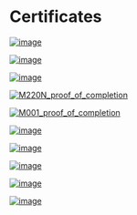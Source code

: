 # Certificates

[![image](https://user-images.githubusercontent.com/34960418/225348587-ebfcc370-575c-4c5d-95a3-bf2167ff981a.png)](https://c46e136a583f7e334124-ac22991740ab4ff17e21daf2ed577041.ssl.cf1.rackcdn.com/Certificate/ScrumFundamentalsCertified-ZdravkoZdravkov-969166.pdf)

[![image](https://user-images.githubusercontent.com/34960418/221572584-aaf586fd-dee2-44fa-b3fa-13ac1cb1f9e6.png)](https://www.credly.com/earner/earned/badge/bf4621e4-72fe-4b90-a19a-0d67d9cb1f5b)

[![image](https://user-images.githubusercontent.com/34960418/221573251-4fd773bd-f08b-48f7-80f5-3b23ab151f38.png)](https://softuni.bg/certificates/details/146749/b25d5132)

[![M220N_proof_of_completion](https://user-images.githubusercontent.com/34960418/166102683-87dfde49-1c77-4aed-8015-331cbdc6d3f1.jpg)](https://university.mongodb.com/course_completion/f25699fd-f245-4060-9043-221aa96bef7a)

[![M001_proof_of_completion](https://user-images.githubusercontent.com/34960418/165289072-78449506-0d6c-4336-a071-9bfcd1460068.jpg)](https://university.mongodb.com/course_completion/8d24ef9f-be85-450d-b36d-ba358b6fbb57)

[![image](https://user-images.githubusercontent.com/34960418/165291473-a38e8cf8-310b-45d3-a776-8f59d22af90b.png)](https://softuni.bg/certificates/details/131676/5ab8217f)

[![image](https://user-images.githubusercontent.com/34960418/165291216-cc2ec5ec-1de1-4e2d-abe1-ee3f6608095b.png)](https://softuni.bg/certificates/details/122857/7061e5d6)

[![image](https://user-images.githubusercontent.com/34960418/165290930-f7aae5c1-b042-46a1-826d-5a8056ba81be.png)](https://softuni.bg/certificates/details/122802/f0a936a5)

[![image](https://user-images.githubusercontent.com/34960418/165290652-665d7a6a-d51b-4801-858d-0fe0a641a8e9.png)](https://softuni.bg/certificates/details/105616/beaf7494)

[![image](https://user-images.githubusercontent.com/34960418/165290035-c34391f4-13c9-4c09-a2a8-b27f4d8da64c.png)](https://www.credly.com/badges/8c4df249-b3ad-48c8-8640-ea6e12b8d560)



